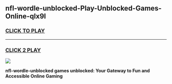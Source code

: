 
## nfl-wordle-unblocked-Play-Unblocked-Games-Online-qlx9l
<h3>
<a href="https://premium76.site?title=nfl-wordle-unblocked&ref=25A">CLICK TO PLAY</a></h3>
<hr>

<h3>
<a href="https://premium76.site?title=nfl-wordle-unblocked&ref=25A">CLICK 2 PLAY</a>
  
</h3>

<a href="https://premium76.site?title=nfl-wordle-unblocked&ref=25A"><img src="https://clearcache.store/games.png"></a>


**nfl-wordle-unblocked games unblocked: Your Gateway to Fun and Accessible Online Gaming**
